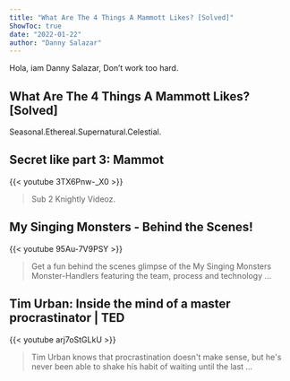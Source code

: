 ```yaml
---
title: "What Are The 4 Things A Mammott Likes? [Solved]"
ShowToc: true 
date: "2022-01-22"
author: "Danny Salazar" 
---
```


Hola, iam Danny Salazar, Don’t work too hard.
## What Are The 4 Things A Mammott Likes? [Solved]
Seasonal.Ethereal.Supernatural.Celestial.

## Secret like part 3: Mammot
{{< youtube 3TX6Pnw-_X0 >}}
>Sub 2 Knightly Videoz.

## My Singing Monsters - Behind the Scenes!
{{< youtube 95Au-7V9PSY >}}
>Get a fun behind the scenes glimpse of the My Singing Monsters Monster-Handlers featuring the team, process and technology ...

## Tim Urban: Inside the mind of a master procrastinator | TED
{{< youtube arj7oStGLkU >}}
>Tim Urban knows that procrastination doesn't make sense, but he's never been able to shake his habit of waiting until the last ...

